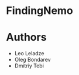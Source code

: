 # FindingNemo

<h1>Authors</h1>
<ul>
<li>Leo Leladze</li>
<li>Oleg Bondarev</li>
<li>Dmitriy Tebi</li>
<ul>
